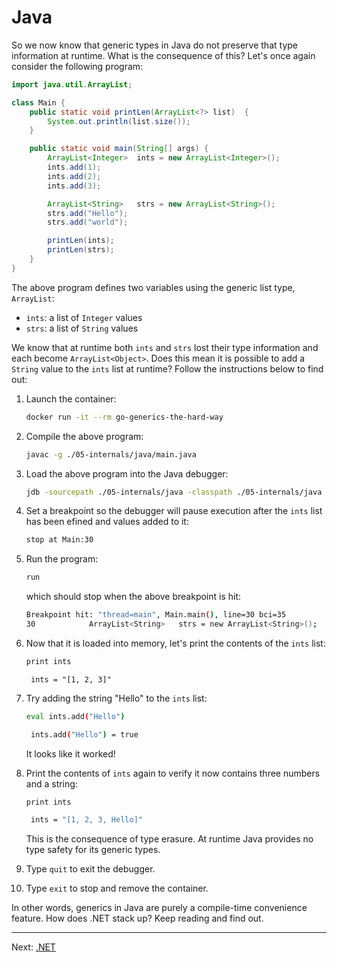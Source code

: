 # Java

So we now know that generic types in Java do not preserve that type information at runtime. What is the consequence of this? Let's once again consider the following program:

```java
import java.util.ArrayList;

class Main {
    public static void printLen(ArrayList<?> list)  {
        System.out.println(list.size());
    }

    public static void main(String[] args) {
        ArrayList<Integer>  ints = new ArrayList<Integer>();
        ints.add(1);
        ints.add(2);
        ints.add(3);

        ArrayList<String>   strs = new ArrayList<String>();
        strs.add("Hello");
        strs.add("world");

        printLen(ints);
        printLen(strs);
    }
}
```

The above program defines two variables using the generic list type, `ArrayList`:

* `ints`: a list of `Integer` values
* `strs`: a list of `String` values

We know that at runtime both `ints` and `strs` lost their type information and each become `ArrayList<Object>`. Does this mean it is possible to add a `String` value to the `ints` list at runtime? Follow the instructions below to find out:

1. Launch the container:

    ```bash
    docker run -it --rm go-generics-the-hard-way
    ```

1. Compile the above program:

    ```bash
    javac -g ./05-internals/java/main.java
    ```

1. Load the above program into the Java debugger:

    ```bash
    jdb -sourcepath ./05-internals/java -classpath ./05-internals/java Main
    ```

1. Set a breakpoint so the debugger will pause execution after the `ints` list has been efined and values added to it:

    ```bash
    stop at Main:30
    ```

1. Run the program:

    ```bash
    run
    ```

    which should stop when the above breakpoint is hit:

    ```bash
    Breakpoint hit: "thread=main", Main.main(), line=30 bci=35
    30            ArrayList<String>   strs = new ArrayList<String>();
    ```

1. Now that it is loaded into memory, let's print the contents of the `ints` list:

    ```bash
    print ints
    ```

    ```
     ints = "[1, 2, 3]"
    ```

1. Try adding the string "Hello" to the `ints` list:

    ```bash
    eval ints.add("Hello")
    ```

    ```bash
     ints.add("Hello") = true
    ```

    It looks like it worked!

1. Print the contents of `ints` again to verify it now contains three numbers and a string:

    ```bash
    print ints
    ```

    ```bash
     ints = "[1, 2, 3, Hello]"
    ```

    This is the consequence of type erasure. At runtime Java provides no type safety for its generic types.

1. Type `quit` to exit the debugger.

1. Type `exit` to stop and remove the container.

In other words, generics in Java are purely a compile-time convenience feature. How does .NET stack up? Keep reading and find out.

---

Next: [.NET](./02-dotnet.md)
